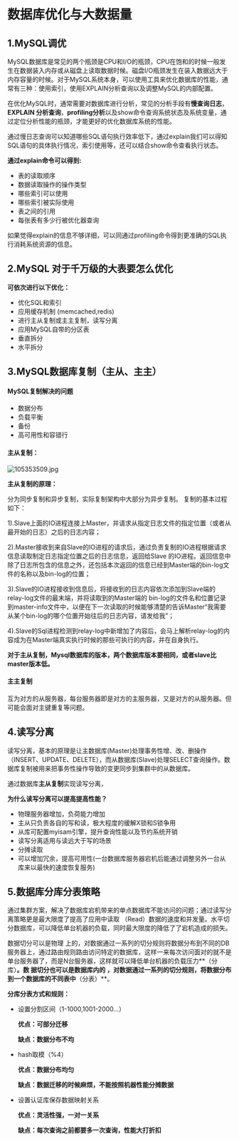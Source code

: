 # 数据库优化与大数据量

## 1.MySQL调优

MySQL数据库是常见的两个瓶颈是CPU和I/O的瓶颈，CPU在饱和的时候一般发生在数据装入内存或从磁盘上读取数据时候。磁盘I/O瓶颈发生在装入数据远大于内存容量的时候。对于MySQL系统本身，可以使用工具来优化数据库的性能，通常有三种：使用索引，使用EXPLAIN分析查询以及调整MySQL的内部配置。

在优化MySQL时，通常需要对数据库进行分析，常见的分析手段有**慢查询日志**，**EXPLAIN 分析查询**，**profiling分析**以及show命令查询系统状态及系统变量，通过定位分析性能的瓶颈，才能更好的优化数据库系统的性能。

通过慢日志查询可以知道哪些SQL语句执行效率低下，通过explain我们可以得知SQL语句的具体执行情况，索引使用等，还可以结合show命令查看执行状态。

**通过explain命令可以得到:**

- 表的读取顺序
- 数据读取操作的操作类型
- 哪些索引可以使用
- 哪些索引被实际使用
- 表之间的引用
- 每张表有多少行被优化器查询

如果觉得explain的信息不够详细，可以同通过profiling命令得到更准确的SQL执行消耗系统资源的信息。



## 2.MySQL 对于千万级的大表要怎么优化

**可依次进行以下优化：**

- 优化SQL和索引
- 应用缓存机制 (memcached,redis)
- 进行主从复制或主主复制，读写分离
- 应用MySQL自带的分区表
- 垂直拆分
- 水平拆分



## 3.MySQL数据库复制（主从、主主）

#### MySQL复制解决的问题

- 数据分布
- 负载平衡
- 备份
- 高可用性和容错行

#### 主从复制：

![105353509.jpg](http://jbcdn2.b0.upaiyun.com/2015/11/8412e33ef81f950e8052fafad041731c.jpg)

**主从复制的原理：**

分为同步复制和异步复制，实际复制架构中大部分为异步复制。 复制的基本过程如下：

1).Slave上面的IO进程连接上Master，并请求从指定日志文件的指定位置（或者从最开始的日志）之后的日志内容；

2).Master接收到来自Slave的IO进程的请求后，通过负责复制的IO进程根据请求信息读取制定日志指定位置之后的日志信息，返回给Slave 的IO进程。返回信息中除了日志所包含的信息之外，还包括本次返回的信息已经到Master端的bin-log文件的名称以及bin-log的位置；

3).Slave的IO进程接收到信息后，将接收到的日志内容依次添加到Slave端的relay-log文件的最末端，并将读取到的Master端的 bin-log的文件名和位置记录到master-info文件中，以便在下一次读取的时候能够清楚的告诉Master“我需要从某个bin-log的哪个位置开始往后的日志内容，请发给我”；

4).Slave的Sql进程检测到relay-log中新增加了内容后，会马上解析relay-log的内容成为在Master端真实执行时候的那些可执行的内容，并在自身执行。

**对于主从复制，Mysql数据库的版本，两个数据库版本要相同，或者slave比master版本低。**

#### 主主复制

互为对方的从服务器，每台服务器即是对方的主服务器，又是对方的从服务器。但可能会面对主键重复等问题。



## 4.读写分离

读写分离，基本的原理是让主数据库(Master)处理事务性增、改、删操作（INSERT、UPDATE、DELETE），而从数据库(Slave)处理SELECT查询操作。数据库复制被用来把事务性操作导致的变更同步到集群中的从数据库。

通过数据库**主从复制**实现读写分离，

**为什么读写分离可以提高提高性能？**

- 物理服务器增加，负荷能力增加
- 主从只负责各自的写和读，极大程度的缓解X锁和S锁争用
- 从库可配置myisam引擎，提升查询性能以及节约系统开销
- 读写分离适用与读远大于写的场景
- 分摊读取
- 可以增加冗余，提高可用性(一台数据库服务器宕机后能通过调整另外一台从库来以最快的速度恢复服务)



## 5.数据库分库分表策略

通过集群方案，解决了数据库宕机带来的单点数据库不能访问的问题；通过读写分离策略更是最大限度了提高了应用中读取 （Read）数据的速度和并发量。水平切分数据库，可以降低单台机器的负载，同时最大限度的降低了了宕机造成的损失。

数据切分可以是物理 上的，对数据通过一系列的切分规则将数据分布到不同的DB服务器上，通过路由规则路由访问特定的数据库，这样一来每次访问面对的就不是单台服务器了，而是N台服务器，这样就可以降低单台机器的负载压力**（分库）**。数 据切分也可以是数据库内的 ，对数据通过一系列的切分规则，将数据分布到一个数据库的不同表中**（分表）**。

**分库分表方式和规则：**

- 设置分割区间（1-1000,1001-2000...）

  **优点：可部分迁移**

  **缺点：数据分布不均**

- hash取模（%4）

  **优点：数据分布均匀**

  **缺点：数据迁移的时候麻烦，不能按照机器性能分摊数据**

- 设置认证库保存数据映射关系

  **优点：灵活性强，一对一关系**

  **缺点：每次查询之前都要多一次查询，性能大打折扣**



